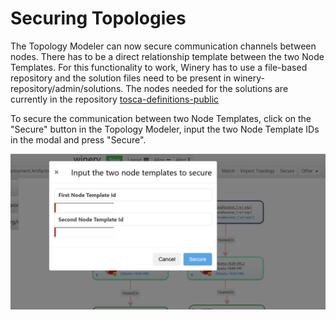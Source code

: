 # Securing Topologies

The Topology Modeler can now secure communication channels between nodes. There has to be a direct relationship template between the two Node Templates.
For this functionality to work, Winery has to use a file-based repository and the solution files need to be present in winery-repository/admin/solutions. The nodes needed for the solutions are currently in the repository [tosca-definitions-public](https://github.com/OpenTOSCA/tosca-definitions-public/tree/thesis/create-secure-channels)

To secure the communication between two Node Templates, click on the "Secure" button in the Topology Modeler, input the two Node Template IDs in the modal and press "Secure".

![Secure Modal](graphics/SecureTopologyModal.png)